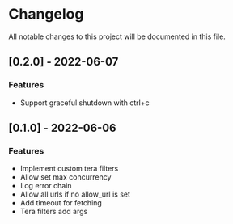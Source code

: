 # Changelog

All notable changes to this project will be documented in this file.

## [0.2.0] - 2022-06-07

### Features

- Support graceful shutdown with ctrl+c

## [0.1.0] - 2022-06-06

### Features

- Implement custom tera filters
- Allow set max concurrency
- Log error chain
- Allow all urls if no allow_url is set
- Add timeout for fetching
- Tera filters add args

<!-- generated by git-cliff -->
